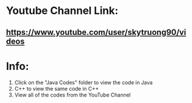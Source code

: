 # Youtube Channel Link: 
## https://www.youtube.com/user/skytruong90/videos

# Info:
1. Click on the "Java Codes" folder to view the code in Java
2. C++ to view the same code in C++
2. View all of the codes from the YouTube Channel
